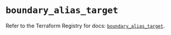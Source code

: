 # `boundary_alias_target`

Refer to the Terraform Registry for docs: [`boundary_alias_target`](https://registry.terraform.io/providers/hashicorp/boundary/1.1.15/docs/resources/alias_target).
